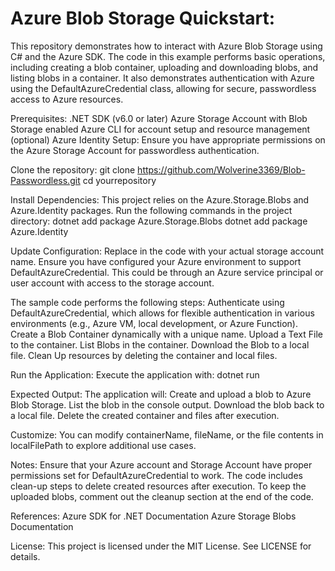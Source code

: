 # Azure Blob Storage Quickstart:
This repository demonstrates how to interact with Azure Blob Storage using C# and the Azure SDK. The code in this example performs basic operations, including creating a blob container, uploading and downloading blobs, and listing blobs in a container. It also demonstrates authentication with Azure using the DefaultAzureCredential class, allowing for secure, passwordless access to Azure resources.

Prerequisites:
.NET SDK (v6.0 or later)
Azure Storage Account with Blob Storage enabled
Azure CLI for account setup and resource management (optional)
Azure Identity Setup: Ensure you have appropriate permissions on the Azure Storage Account for passwordless authentication.

Clone the repository:
git clone https://github.com/Wolverine3369/Blob-Passwordless.git
cd yourrepository

Install Dependencies: This project relies on the Azure.Storage.Blobs and Azure.Identity packages. Run the following commands in the project directory:
dotnet add package Azure.Storage.Blobs
dotnet add package Azure.Identity

Update Configuration:
Replace <storage-account-name> in the code with your actual storage account name.
Ensure you have configured your Azure environment to support DefaultAzureCredential. This could be through an Azure service principal or user account with access to the storage account.

The sample code performs the following steps:
Authenticate using DefaultAzureCredential, which allows for flexible authentication in various environments (e.g., Azure VM, local development, or Azure Function).
Create a Blob Container dynamically with a unique name.
Upload a Text File to the container.
List Blobs in the container.
Download the Blob to a local file.
Clean Up resources by deleting the container and local files.

Run the Application: Execute the application with:
dotnet run

Expected Output: The application will:
Create and upload a blob to Azure Blob Storage.
List the blob in the console output.
Download the blob back to a local file.
Delete the created container and files after execution.

Customize: You can modify containerName, fileName, or the file contents in localFilePath to explore additional use cases.

Notes:
Ensure that your Azure account and Storage Account have proper permissions set for DefaultAzureCredential to work.
The code includes clean-up steps to delete created resources after execution. To keep the uploaded blobs, comment out the cleanup section at the end of the code.

References:
Azure SDK for .NET Documentation
Azure Storage Blobs Documentation

License:
This project is licensed under the MIT License. See LICENSE for details.
